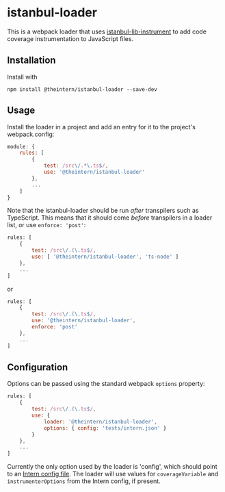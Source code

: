 # istanbul-loader

This is a webpack loader that uses [istanbul-lib-instrument](https://github.com/istanbuljs/istanbuljs/tree/master/packages/istanbul-lib-instrument) to add code coverage instrumentation to JavaScript files.

## Installation

Install with

```
npm install @theintern/istanbul-loader --save-dev
```

## Usage

Install the loader in a project and add an entry for it to the project's webpack.config:

```js
module: {
    rules: [
        {
            test: /src\/.*\.ts$/,
            use: '@theintern/istanbul-loader'
        },
		...
    ]
}
```

Note that the istanbul-loader should be run _after_ transpilers such as TypeScript. This means that it should come _before_ transpilers in a loader list, or use `enforce: 'post'`:

```js
rules: [
    {
	    test: /src\/.(\.ts$/,
		use: [ '@theintern/istanbul-loader', 'ts-node' ]
	},
	...
]
```

or

```js
rules: [
    {
	    test: /src\/.(\.ts$/,
		use: '@theintern/istanbul-loader',
		enforce: 'post'
	},
	...
]
```

## Configuration

Options can be passed using the standard webpack `options` property:

```js
rules: [
    {
	    test: /src\/.(\.ts$/,
		use: {
			loader: '@theintern/istanbul-loader',
			options: { config: 'tests/intern.json' }
		}
	},
	...
]
```

Currently the only option used by the loader is 'config', which should point to an [Intern config file](https://github.com/theintern/intern/blob/master/docs/configuration.md#config-file). The loader will use values for `coverageVariable` and `instrumenterOptions` from the Intern config, if present.
